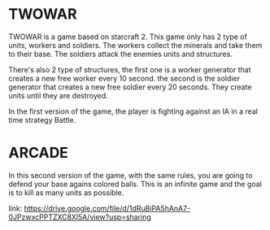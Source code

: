 # TWOWAR

TWOWAR is a game based on starcraft 2. This game only has 2 type of units, workers and soldiers. The workers collect the minerals and take them to their base. The soldiers attack the enemies units and structures. 

There's also 2 type of structures, the first one is a worker generator that creates a new free worker every 10 second. the second is the soldier generator that creates a new free soldier every 20 seconds. They create units until they are destroyed.

In the first version of the game, the player is fighting against an IA in a real time strategy Battle.

# ARCADE

In this second version of the game, with the same rules, you are going to defend your base agains colored balls. This is an infinite game and the goal is to kill as many units as possible.

link:
https://drive.google.com/file/d/1dRuBiPA5hAnA7-0JPzwxcPPTZXC8Xl5A/view?usp=sharing

